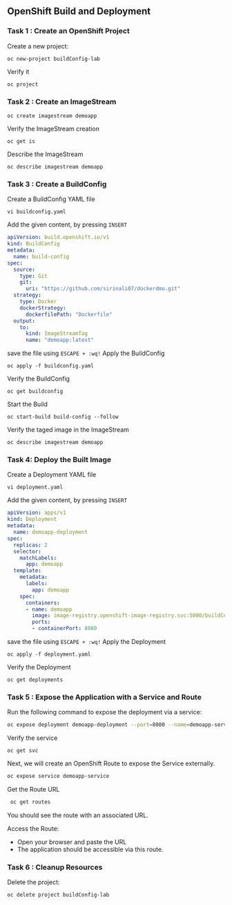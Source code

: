 ## OpenShift Build and Deployment

### Task 1 : Create an OpenShift Project

Create a new project:

```
oc new-project buildConfig-lab
```
Verify it
```
oc project

```
### Task 2 : Create an ImageStream

```
oc create imagestream demoapp
```
Verify the ImageStream creation
```
oc get is
```
Describe the ImageStream
```
oc describe imagestream demoapp
```
### Task 3 : Create a BuildConfig
Create a BuildConfig YAML file
```
vi buildconfig.yaml
```
Add the given content, by pressing `INSERT`
```yaml
apiVersion: build.openshift.io/v1
kind: BuildConfig
metadata:
  name: build-config
spec:
  source:
    type: Git
    git:
      uri: "https://github.com/sirinali07/dockerdmo.git"
  strategy:
    type: Docker
    dockerStrategy:
      dockerfilePath: "Dockerfile"
  output:
    to:
      kind: ImageStreamTag
      name: "demoapp:latest"
```
save the file using `ESCAPE + :wq!`
Apply the BuildConfig
```
oc apply -f buildconfig.yaml
```
Verify the BuildConfig
```
oc get buildconfig
```
Start the Build
```
oc start-build build-config --follow
```
Verify the taged image in the ImageStream
```
oc describe imagestream demoapp
```

### Task 4: Deploy the Built Image

Create a Deployment YAML file
```
vi deployment.yaml
```
Add the given content, by pressing `INSERT`
```yaml
apiVersion: apps/v1
kind: Deployment
metadata:
  name: demoapp-deployment
spec:
  replicas: 2
  selector:
    matchLabels:
      app: demoapp
  template:
    metadata:
      labels:
        app: demoapp
    spec:
      containers:
      - name: demoapp
        image: image-registry.openshift-image-registry.svc:5000/buildConfig-lab/demoapp:latest
        ports:
        - containerPort: 8080
```
save the file using `ESCAPE + :wq!`
Apply the Deployment
```
oc apply -f deployment.yaml
```
Verify the Deployment
```
oc get deployments
```

### Task 5 : Expose the Application with a Service and Route
Run the following command to expose the deployment via a service:
```bash
oc expose deployment demoapp-deployment --port=8080 --name=demoapp-service
```
Verify the service
```
oc get svc
```

Next, we will create an OpenShift Route to expose the Service externally.

```bash
oc expose service demoapp-service
```
Get the Route URL

```bash
 oc get routes 
```
You should see the route with an associated URL.

Access the Route:
* Open your browser and paste the URL
* The application should be accessible via this route.

### Task 6 : Cleanup Resources

Delete the project:
```
oc delete project buildConfig-lab
```


